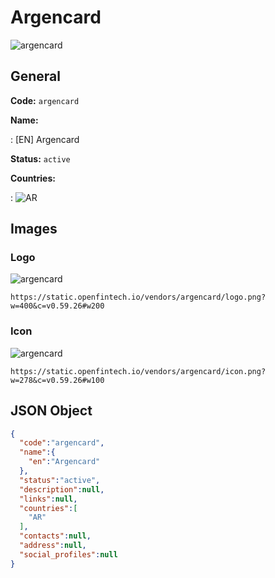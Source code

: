 
# Argencard 
![argencard](https://static.openfintech.io/vendors/argencard/logo.png?w=400&c=v0.59.26#w200)  

## General 
 
**Code:** `argencard` 
 
**Name:** 
 
:	[EN] Argencard 
 
**Status:** `active` 
 
 
**Countries:** 
 
:	![AR](https://cdnjs.cloudflare.com/ajax/libs/flag-icon-css/3.3.0/flags/4x3/ar.svg#w24)  

## Images 

### Logo 
 
![argencard](https://static.openfintech.io/vendors/argencard/logo.png?w=400&c=v0.59.26#w200)  

```
https://static.openfintech.io/vendors/argencard/logo.png?w=400&c=v0.59.26#w200
```  

### Icon 
 
![argencard](https://static.openfintech.io/vendors/argencard/icon.png?w=278&c=v0.59.26#w100)  

```
https://static.openfintech.io/vendors/argencard/icon.png?w=278&c=v0.59.26#w100
```  

## JSON Object 

```json
{
  "code":"argencard",
  "name":{
    "en":"Argencard"
  },
  "status":"active",
  "description":null,
  "links":null,
  "countries":[
    "AR"
  ],
  "contacts":null,
  "address":null,
  "social_profiles":null
}
```  
